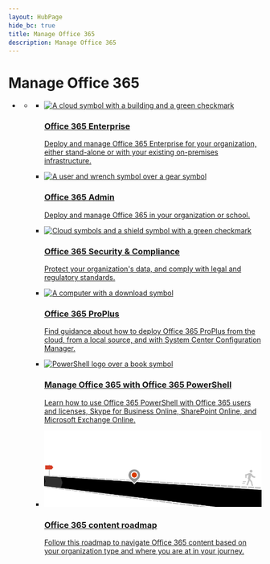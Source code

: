 ```yaml
--- 
layout: HubPage
hide_bc: true
title: Manage Office 365
description: Manage Office 365
---
```

<div id="main" class="v2">
    <div class="container">
        <h1>Manage Office 365</h1>
        <ul class="pivots">
            <li>
                <a href="#home"></a>
                <ul id="home">
                    <li>
                        <a href="#home-all"></a>
                        <ul id="home-all" class="cardsC">
                            <li>
                                <a href="/office365/enterprise/">
                                    <div class="cardSize">
                                        <div class="cardPadding">
                                            <div class="card">
                                                <div class="cardImageOuter">
                                                    <div class="cardImage bgdAccent1"> 
                                                        <img src="https://docs.microsoft.com/en-us/office/media/hub-tiles/Office365-EnterpriseCloud-400x140.svg" alt="A cloud symbol with a building and a green checkmark" />
                                                    </div>
                                                </div>
                                                <div class="cardText">
                                                    <h3>Office 365 Enterprise</h3>
                                                    <p>Deploy and manage Office 365 Enterprise for your organization, either stand-alone or with your existing on-premises infrastructure.</p>
                                                </div>
                                            </div>
                                        </div>
                                    </div>
                                </a>
                            </li>
                            <li>
                                <a href="https://docs.microsoft.com/en-us/office365/admin/admin-home">
                                    <div class="cardSize">
                                        <div class="cardPadding">
                                            <div class="card">
                                                <div class="cardImageOuter">
                                                    <div class="cardImage bgdAccent1"> 
                                                        <img src="https://docs.microsoft.com/en-us/office/media/hub-tiles/Office365-Admin-400x140.svg" alt="A user and wrench symbol over a gear symbol" />
                                                    </div>
                                                </div>
                                                <div class="cardText">
                                                    <h3>Office 365 Admin</h3>
                                                    <p>Deploy and manage Office 365 in your organization or school.</p>
                                                </div>
                                            </div>
                                        </div>
                                    </div>
                                </a>
                            </li>
                            <li>
                                <a href="https://docs.microsoft.com/microsoft-365/security/">
                                    <div class="cardSize">
                                        <div class="cardPadding">
                                            <div class="card">
                                                <div class="cardImageOuter">
                                                    <div class="cardImage bgdAccent1"> 
                                                        <img src="https://docs.microsoft.com/en-us/office/media/hub-tiles/Office365-SecurityCompliance-400x140.svg" alt="Cloud symbols and a shield symbol with a green checkmark" />
                                                    </div>
                                                </div>
                                                <div class="cardText">
                                                    <h3>Office 365 Security &amp; Compliance</h3>
                                                    <p>Protect your organization&#39;s data, and comply with legal and regulatory standards.</p>
                                                </div>
                                            </div>
                                        </div>
                                    </div>
                                </a>
                            </li>
                            <li>
                                <a href="https://docs.microsoft.com/DeployOffice/deployment-guide-for-office-365-proplus">
                                    <div class="cardSize">
                                        <div class="cardPadding">
                                            <div class="card">
                                                <div class="cardImageOuter">
                                                    <div class="cardImage bgdAccent1"> 
                                                        <img src="https://docs.microsoft.com/en-us/office/media/hub-tiles/Office-ManageUpdates-400x140.svg" alt="A computer with a download symbol" />
                                                    </div>
                                                </div>
                                                <div class="cardText">
                                                    <h3>Office 365 ProPlus</h3>
                                                    <p>Find guidance about how to deploy Office 365 ProPlus from the cloud, from a local source, and with System Center Configuration Manager.</p>
                                                </div>
                                            </div>
                                        </div>
                                    </div>
                                </a>
                            </li>
                            <li>
                                <a href="/office365/enterprise/powershell/manage-office-365-with-office-365-powershell">
                                    <div class="cardSize">
                                        <div class="cardPadding">
                                            <div class="card">
                                                <div class="cardImageOuter">
                                                    <div class="cardImage bgdAccent1"> 
                                                        <img src="https://docs.microsoft.com/en-us/office/media/hub-tiles/Office365-Powershell-400x140.svg" alt="PowerShell logo over a book symbol" />
                                                    </div>
                                                </div>
                                                <div class="cardText">
                                                    <h3>Manage Office 365 with Office 365 PowerShell</h3>
                                                    <p>Learn how to use Office 365 PowerShell with Office 365 users and licenses, Skype for Business Online, SharePoint Online, and Microsoft Exchange Online.</p>
                                                </div>
                                            </div>
                                        </div>
                                    </div>
                                </a>
                            </li>
                            <li>
                                <a href="/office365/Office365-roadmap">
                                    <div class="cardSize">
                                        <div class="cardPadding">
                                            <div class="card">
                                                <div class="cardImageOuter">
                                                    <div class="cardImage bgdAccent1"> 
                                                        <img src="media/o365roadmap.svg" alt="A road illustration with start, end, and marker in the middle" />
                                                    </div>
                                                </div>
                                                <div class="cardText">
                                                    <h3>Office 365 content roadmap</h3>
                                                    <p>Follow this roadmap to navigate Office 365 content based on your organization type and where you are at in your journey.</p>
                                                </div>
                                            </div>
                                        </div>
                                    </div>
                                </a>
                            </li>
                            <br/>
                        </ul>
                    </li>
                </ul>
            </li>
        </ul>
    </div>
</div>